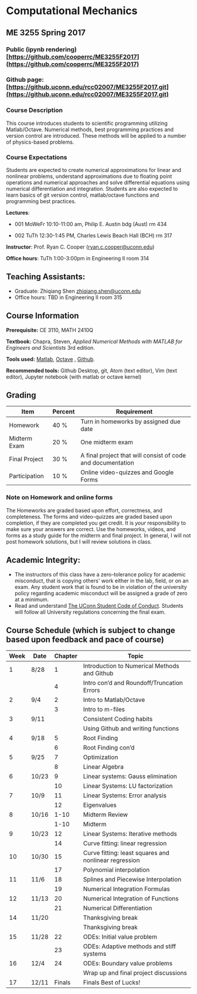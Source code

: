 # Computational Mechanics
## ME 3255 Spring 2017
### Public (ipynb rendering) [https://github.com/cooperrc/ME3255F2017](https://github.com/cooperrc/ME3255F2017)
### Github page: [https://github.uconn.edu/rcc02007/ME3255F2017.git](https://github.uconn.edu/rcc02007/ME3255F2017.git)

### Course Description
This course introduces students to scientific programming utilizing Matlab/Octave.
Numerical methods, best programming practices and version control are introduced. These
methods will be applied to a number of physics-based problems.

### Course Expectations
Students are expected to create numerical approximations for linear and nonlinear
problems, understand approximations due to floating point operations and numerical
approaches and solve differential equations using numerical differentiation and
integration. Students are also expected to learn basics of git version control,
matlab/octave functions and programming best practices. 


**Lectures**: 

- 001 MoWeFr 10:10-11:00 am, Philip E. Austin bdg (Aust) rm 434

- 002 TuTh 12:30-1:45 PM, Charles Lewis Beach Hall (BCH) rm 317

**Instructor**: Prof. Ryan C. Cooper (ryan.c.cooper@uconn.edu)

**Office hours**: TuTh 1:00-3:00pm in Engineering II room 314

## Teaching Assistants:
- Graduate: Zhiqiang Shen <zhiqiang.shen@uconn.edu>
- Office hours: TBD in Engineering II room 315

## Course Information
**Prerequisite:** CE 3110, MATH 2410Q 

**Textbook:** Chapra, Steven, *Applied Numerical Methods with MATLAB for Engineers and
Scientists* 3rd edition. 

**Tools used:** [Matlab](https://www.mathworks.com/products/matlab.html), 
[Octave](https://www.gnu.org/software/octave/) , [Github](https://github.com). 

**Recommended tools:** Github Desktop, git, Atom (text editor), Vim (text editor), 
Jupyter notebook (with matlab or octave kernel) 

## Grading
| Item | Percent | Requirement |
|---------|---|---------------------------|
| Homework | 40 % | Turn in homeworks by assigned due date|
| Midterm Exam | 20 % | One midterm exam |
| Final Project | 30 % | A final project that will consist of code and documentation |
| Participation | 10 % | Online video-quizzes and Google Forms |

### Note on Homework and online forms

The Homeworks are graded based upon effort, correctness, and completeness. The forms and
video-quizzes are graded based upon completion, if they are completed you get credit. It
is *your* responsibility to make sure your answers are correct. Use the homeworks, videos, and
forms as a study guide for the midterm and final project. In general, I will not post
homework solutions, but I will review solutions in class.


## Academic Integrity: 
- The instructors of this class have a zero-tolerance policy for academic misconduct, that
  is copying others' work either in the lab, field, or on an exam.  Any student work that
  is found to be in violation of the university policy regarding academic misconduct
   will be assigned a grade of zero at a
  minimum.
- Read and understand [The UConn Student Code of
  Conduct](http://www.community.uconn.edu/student_code.html "The Student Code for Academic
  Integrity"). Students will follow all University regulations concerning the final exam.

## Course Schedule (which is subject to change based upon feedback and pace of course)
| Week | Date |Chapter| Topic |
|---|---|---|---|
|1|8/28|1|Introduction to Numerical Methods and Github|
|   ||4|Intro con’d and Roundoff/Truncation Errors|
|2|9/4|2|Intro to Matlab/Octave| 
|   ||3|Intro to m-files|
|3|9/11||Consistent Coding habits|
|   |||Using Github and writing functions| 
|4|9/18|5|Root Finding|      
|   ||6|Root Finding con’d|      
|5|9/25|7| Optimization |
|   ||8|Linear Algebra|
|6|10/23|9|Linear systems: Gauss elimination|
|   ||10|Linear Systems: LU factorization|
|7|10/9|11|Linear Systems: Error analysis|
|   ||12|Eigenvalues|
|8|10/16|1-10 |Midterm Review|
|   ||1-10|Midterm|
|9|10/23|12|Linear Systems: Iterative methods|
|   ||14|Curve fitting: linear regression|
|10|10/30|15|Curve fitting: least squares and nonlinear regression|
|   ||17|Polynomial interpolation|
|11|11/6|18|Splines and Piecewise Interpolation|
|   ||19|Numerical Integration Formulas|
|12|11/13|20|Numerical Integration of Functions|
|   ||21|Numerical Differentiation|
|14|11/20||Thanksgiving break|
|   |||Thanksgiving break|
|15|11/28|22|ODEs: Initial value problem|
|   ||23|ODEs: Adaptive methods and stiff systems|
|16|12/4|24|ODEs: Boundary value problems|
|   |||Wrap up and final project discussions|
|17|12/11|Finals| Finals Best of Lucks!|
